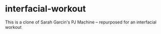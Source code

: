 # interfacial-workout
This is a clone of Sarah Garcin's PJ Machine – repurposed for an interfacial workout 
